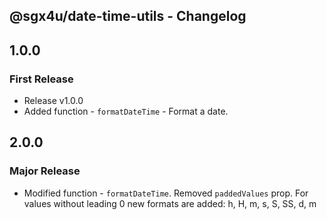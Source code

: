 ## @sgx4u/date-time-utils - Changelog

## 1.0.0

### First Release

-   Release v1.0.0
-   Added function - `formatDateTime` - Format a date.

## 2.0.0

### Major Release

-   Modified function - `formatDateTime`. Removed `paddedValues` prop. For values without leading 0 new formats are added: h, H, m, s, S, SS, d, m
